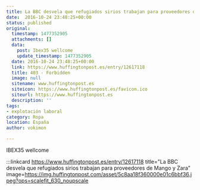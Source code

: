 ```yaml
---
title: La BBC desvela que refugiados sirios trabajan para proveedores de Mango y Zara
date:  2016-10-24 23:48:25+00:00
status: published
original:
  timestamp: 1477352905
  attachments: []
  data:
    post: Ibex35 wellcome
    update_timestamp: 1477352905
  date: 2016-10-24 23:48:25+00:00
  link: https://www.huffingtonpost.es/entry/12617118
  title: 403 - Forbidden
  image: null
  sitename: www.huffingtonpost.es
  siteicon: https://www.huffingtonpost.es/favicon.ico
  siteurl: https://www.huffingtonpost.es
  description: ''
tags:
- explotación laboral
category: Ropa
location: España
author: vokimon

---
```

IBEX35 wellcome

:::linkcard https://www.huffingtonpost.es/entry/12617118 title="La BBC desvela que refugiados sirios trabajan para proveedores de Mango y Zara" image=https://img.huffingtonpost.com/asset/5c8aa18f360000e01c6bbf36.jpeg?ops=scalefit_630_noupscale


